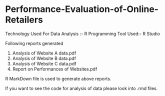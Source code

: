 # Performance-Evaluation-of-Online-Retailers

Technology Used For Data Analysis :- R Programming
Tool Used:-  R Studio

Following reports generated

1. Analysis of Website A data.pdf
2. Analysis of Website B data.pdf
3. Analysis of Website C data.pdf
4. Report on Performances of Websites.pdf

R MarkDown file is used to generate above reports.

If you want to see the code for analysis of data please look into .rmd files.
